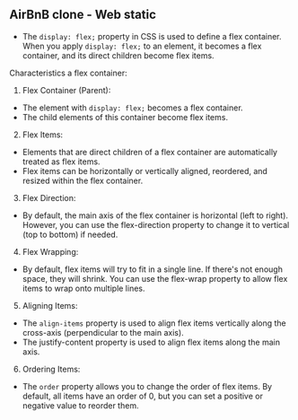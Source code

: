 ## AirBnB clone - Web static

- The `display: flex;` property in CSS is used to define a flex container. When you apply `display: flex;` to an element, it becomes a flex container, and its direct children become flex items.

Characteristics a flex container:

1. Flex Container (Parent):

- The element with `display: flex;` becomes a flex container.
- The child elements of this container become flex items.
2. Flex Items:

- Elements that are direct children of a flex container are automatically treated as flex items.
- Flex items can be horizontally or vertically aligned, reordered, and resized within the flex container.

3. Flex Direction:
- By default, the main axis of the flex container is horizontal (left to right). However, you can use the flex-direction property to change it to vertical (top to bottom) if needed.

4. Flex Wrapping:
- By default, flex items will try to fit in a single line. If there's not enough space, they will shrink. You can use the flex-wrap property to allow flex items to wrap onto multiple lines.

5. Aligning Items:
- The `align-items` property is used to align flex items vertically along the cross-axis (perpendicular to the main axis).
- The justify-content property is used to align flex items along the main axis.

6. Ordering Items:
- The `order` property allows you to change the order of flex items. By default, all items have an order of 0, but you can set a positive or negative value to reorder them.